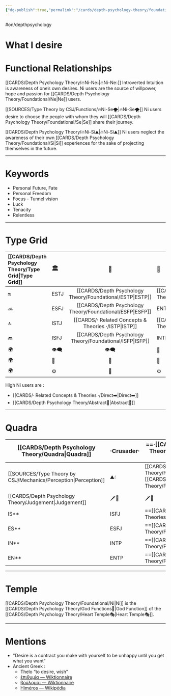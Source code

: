 ```yaml
---
{"dg-publish":true,"permalink":"/cards/depth-psychology-theory/foundational/ni/","noteIcon":"1","created":"2022-12-27T21:20:33.776+01:00","updated":"2023-05-26T18:10:09.337+02:00"}
---
```


#on/depthpsychology 

# What I desire

# Functional Relationships 

[[CARDS/Depth Psychology Theory/🔥Ni-Ne💧\|🔥Ni-Ne💧]]
Introverted Intuition is awareness of one’s own desires. Ni users are the source of willpower, hope and passion for [[CARDS/Depth Psychology Theory/Foundational/Ne\|Ne]] users.  

[[SOURCES/Type Theory by CSJ/Functions/🔥Ni-Se🌪️\|🔥Ni-Se🌪️]] 
Ni users desire to choose the people with whom they will [[CARDS/Depth Psychology Theory/Foundational/Se\|Se]] share their journey. 

[[CARDS/Depth Psychology Theory/🔥Ni-Si⛰️\|🔥Ni-Si⛰️]]
Ni users neglect the awareness of their own [[CARDS/Depth Psychology Theory/Foundational/Si\|Si]] experiences for the sake of projecting themselves in the future. 

---
# Keywords
- Personal Future, Fate
- Personal Freedom 
- Focus - Tunnel vision
- Luck
- Tenacity
- Relentless
---
# Type Grid
| [[CARDS/Depth Psychology Theory/Type Grid\|Type Grid]]         | <font size="4"> 🏛️</font> | <font size="4"> 🧰</font> | <font size="4"> 🔮</font> | <font size="4"> 🦄</font> | 💬 |💬| 💬 |
|:--------------------- |:------------------------- |:-------------------------:|:------------------------------------------------ |:------------------------- |:--------------------------- |:--------------------------- |:--------------------------- |
| 🔛                    | ESTJ                      |           [[CARDS/Depth Psychology Theory/Foundational/ESTP\|ESTP]]            | [[CARDS/Depth Psychology Theory/Foundational/ENTJ\|ENTJ]]                                             | ENFJ                      | ➡️                          | 👋                          | 🏆                          |
| 🔜                    | ESFJ                      |    [[CARDS/Depth Psychology Theory/Foundational/ESFP\|ESFP]] |ENTP                                   | ENFP                      | ↪️                          | 👋                          | 🏃‍♂️                       |
| 🔝    | ISTJ                      |           [[CARDS/· Related Concepts & Theories ·/ISTP\|ISTP]]            | [[CARDS/Depth Psychology Theory/Foundational/INTJ\|INTJ]]| [[CARDS/Depth Psychology Theory/Foundational/INFJ\|INFJ]]| 🧘‍♂️ | 🏃‍♂️ | 🔙 | 
| 🔙                    | ISFJ        |           [[CARDS/Depth Psychology Theory/Foundational/ISFP\|ISFP]]            | INTP                                             | INFP                      | ↪️                          | 🧘‍♂️                       | 🏆                          |
|🌍 | 👁️‍🗨️                     |           👁️‍🗨️           | 🧲                                               | 🧲                        |                             |                             |                             |
| 🌍 | 🐜                        |            🦊             | 🦊                                               | 🐜                        |                             |                             |                             |
|🌍| ⚙️                        |            👀             | ⚙️                                               | 👀                        |                             |                             |                             |
High Ni users are : 
- [[CARDS/· Related Concepts & Theories ·/Direct➡️\|Direct➡️]] 
- [[CARDS/Depth Psychology Theory/Abstract🧲\|Abstract🧲]] 
---
# Quadra
| <font size="4"> [[CARDS/Depth Psychology Theory/Quadra\|Quadra]]</font>| <font size="4"> ·Crusader·</font> | <font size="4"> ==·[[CARDS/Depth Psychology Theory/Templar🌠⚕️\|Templar🌠⚕️]]·==</font> | <font size="4"> ==·[[CARDS/Depth Psychology Theory/Wayfarer🌠⚖️\|Wayfarer🌠⚖️]]·==</font> | <font size="4"> ·Philosopher·</font> |
| -------------- | ------------------------- | ------------------------ | ------------------------ | ------------------------- |
| [[SOURCES/Type Theory by CSJ/Mechanics/Perception\|Perception]] |⛰️💧    | [[CARDS/Depth Psychology Theory/Foundational/Ni\|🔥]][[CARDS/Depth Psychology Theory/Foundational/Se\|🌪️]] | [[CARDS/Depth Psychology Theory/Foundational/Ni\|🔥]][[CARDS/Depth Psychology Theory/Foundational/Se\|🌪️]] | ⛰️💧    |
| [[CARDS/Depth Psychology Theory/Judgement\|Judgement]]  | 🗡️💉|🗡️💉 |🧭🏹  | 🧭🏹    |
| IS**             | ISFJ               | ==[[CARDS/· Related Concepts & Theories ·/ISTP\|ISTP]]==                 | ==[[CARDS/Depth Psychology Theory/Foundational/ISFP\|ISFP]]==                 |ISTJ                |
| ES**             |ESFJ                | ==[[CARDS/Depth Psychology Theory/Foundational/ESTP\|ESTP]]==                 | ==[[CARDS/Depth Psychology Theory/Foundational/ESFP\|ESFP]]==                 |ESTJ             |
| IN**             |INTP             | ==[[CARDS/Depth Psychology Theory/Foundational/INFJ\|INFJ]]==                 | ==[[CARDS/Depth Psychology Theory/Foundational/INTJ\|INTJ]]==                 |INFP             |
| EN**             |ENTP               | ==[[CARDS/Depth Psychology Theory/Foundational/ENFJ\|ENFJ]]==                 | ==[[CARDS/Depth Psychology Theory/Foundational/ENTJ\|ENTJ]]==                 |ENFP             |

---
# Temple 
[[CARDS/Depth Psychology Theory/Foundational/Ni\|Ni]] is the [[CARDS/Depth Psychology Theory/God Functions🙏\|God Function]] of the [[CARDS/Depth Psychology Theory/Heart Temple🎭\|Heart Temple🎭]]. 

--- 
# Mentions 
- "Desire is a contract you make with yourself to be unhappy until you get what you want"
- Ancient Greek : 
	- Thelo “to desire, wish”
	- [ἐπιθυμία — Wiktionnaire](https://fr.wiktionary.org/wiki/%E1%BC%90%CF%80%CE%B9%CE%B8%CF%85%CE%BC%CE%AF%CE%B1) 
	- [βούλομαι — Wiktionnaire](https://fr.wiktionary.org/wiki/%CE%B2%CE%BF%CF%8D%CE%BB%CE%BF%CE%BC%CE%B1%CE%B9)
	- [Himéros — Wikipédia](https://fr.wikipedia.org/wiki/Him%C3%A9ros)


